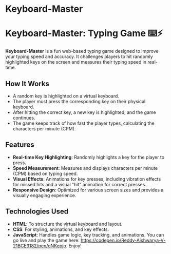 # Keyboard-Master
# Keyboard-Master: Typing Game ⌨️⚡

**Keyboard-Master** is a fun web-based typing game designed to improve your typing speed and accuracy. It challenges players to hit randomly highlighted keys on the screen and measures their typing speed in real-time.

## How It Works

- A random key is highlighted on a virtual keyboard.
- The player must press the corresponding key on their physical keyboard.
- After hitting the correct key, a new key is highlighted, and the game continues.
- The game keeps track of how fast the player types, calculating the characters per minute (CPM).

## Features

- **Real-time Key Highlighting**: Randomly highlights a key for the player to press.
- **Speed Measurement**: Measures and displays characters per minute (CPM) based on typing speed.
- **Visual Effects**: Animations for key presses, including vibration effects for missed hits and a visual "hit" animation for correct presses.
- **Responsive Design**: Optimized for various screen sizes and provides a visually engaging experience.

## Technologies Used

- **HTML**: To structure the virtual keyboard and layout.
- **CSS**: For styling, animations, and key effects.
- **JavaScript**: Handles game logic, key tracking, and animations.
  You can go live and play the game here: https://codepen.io/Reddy-Aishwarya-V-21BCE3182/pen/oNKepjp. Enjoy!
  

